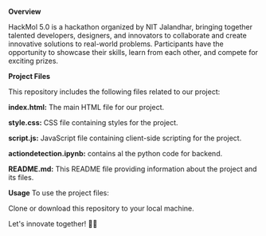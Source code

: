 **Overview**

HackMol 5.0 is a hackathon organized by NIT Jalandhar, bringing together talented developers, designers, and innovators to collaborate and create innovative solutions to real-world problems. Participants have the opportunity to showcase their skills, learn from each other, and compete for exciting prizes.

**Project Files**

This repository includes the following files related to our project:

**index.html:** The main HTML file for our project.

**style.css:** CSS file containing styles for the project.

**script.js:** JavaScript file containing client-side scripting for the project.

**actiondetection.ipynb:** contains al the python code for backend.

**README.md:** This README file providing information about the project and its files.

**Usage**
To use the project files:

Clone or download this repository to your local machine.

Let's innovate together! 🚀🔥

